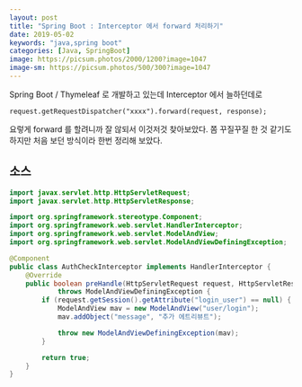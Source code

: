 ```yaml
---
layout: post
title: "Spring Boot : Interceptor 에서 forward 처리하기"
date: 2019-05-02
keywords: "java,spring boot"
categories: [Java, SpringBoot]
image: https://picsum.photos/2000/1200?image=1047
image-sm: https://picsum.photos/500/300?image=1047
---
```


Spring Boot / Thymeleaf 로 개발하고 있는데 Interceptor 에서 늘하던데로

    request.getRequestDispatcher("xxxx").forward(request, response);

요렇게 forward 를 할려니까 잘 않되서 이것저것 찾아보았다. 쫌 꾸질꾸질 한 것 같기도 하지만 처음 보던 방식이라 한번 정리해 보았다.

## 소스

```java
import javax.servlet.http.HttpServletRequest;
import javax.servlet.http.HttpServletResponse;

import org.springframework.stereotype.Component;
import org.springframework.web.servlet.HandlerInterceptor;
import org.springframework.web.servlet.ModelAndView;
import org.springframework.web.servlet.ModelAndViewDefiningException;

@Component
public class AuthCheckInterceptor implements HandlerInterceptor {
    @Override
    public boolean preHandle(HttpServletRequest request, HttpServletResponse response, Object handler)
            throws ModelAndViewDefiningException {
        if (request.getSession().getAttribute("login_user") == null) {
            ModelAndView mav = new ModelAndView("user/login");
            mav.addObject("message", "추가 에트리뷰트");

            throw new ModelAndViewDefiningException(mav);
        }

        return true;
    }
}
```
